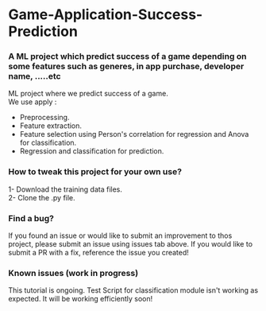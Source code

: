 # Game-Application-Success-Prediction

### A ML project which predict success of a game depending on some features such as generes, in app purchase, developer name, .....etc

ML project where we predict success of a game.<br>
We use apply :<br>
- Preprocessing.<br>
- Feature extraction.<br>
- Feature selection using Person's correlation for regression and Anova for classification.<br>
- Regression and classification for prediction.<br>


### How to tweak this project for your own use?
1- Download the training data files.<br>
2- Clone the .py file.<br>

### Find a bug?
If you found an issue or would like to submit an improvement to thos project, please submit an issue using issues tab above. If you would like to submit a PR with a fix, reference the issue you created!
 
### Known issues (work in progress)
This tutorial is ongoing. Test Script for classification module isn't working as expected. It will be working efficiently soon!
</p>

